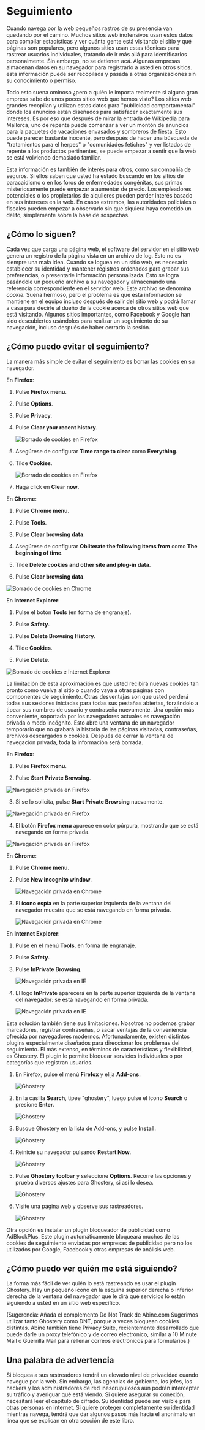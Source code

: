 Seguimiento
===========

Cuando navega por la web pequeños rastros de su presencia van quedando por el camino. Muchos sitios web inofensivos usan estos datos para compilar estadísticas y ver cuánta gente está visitando el sitio y qué páginas son populares, pero algunos sitios usan estas técnicas para rastrear usuarios individuales, tratando de ir más allá para identificarlos personalmente. Sin embargo, no se detienen acá. Algunas empresas almacenan datos en su navegador para registrarlo a usted en otros sitios. esta información puede ser recopilada y pasada a otras organizaciones sin su conocimiento o permiso.

Todo esto suena ominoso ¿pero a quién le importa realmente si alguna gran empresa sabe de unos pocos sitios web que hemos visto? Los sitios web grandes recopilan y utilizan estos datos para "publicidad comportamental" donde los anuncios están diseñados para satisfacer exactamente sus intereses. Es por eso que después de mirar la entrada de Wikipedia para Mallorca, uno de repente puede comenzar a ver un montón de anuncios para la paquetes de vacaciones envasados y sombreros de fiesta. Esto puede parecer bastante inocente, pero después de hacer una búsqueda de "tratamientos para el herpes" o "comunidades fetiches" y ver listados de repente a los productos pertinentes, se puede empezar a sentir que la web se está volviendo demasiado familiar.

Esta información es también de interés para otros, como su compañía de seguros. Si ellos saben que usted ha estado buscando en los sitios de paracaidismo o en los foros de enfermedades congénitas, sus primas misteriosamente puede empezar a aumentar de precio. Los empleadores potenciales o los propietarios de alquileres pueden perder interés basado en sus intereses en la web. En casos extremos, las autoridades policiales o fiscales pueden empezar a observarlo sin que siquiera haya cometido un delito, simplemente sobre la base de sospechas.

¿Cómo lo siguen?
----------------

Cada vez que carga una página web, el software del servidor en el sitio web genera un registro de la página vista en un archivo de log. Esto no es siempre una mala idea. Cuando se loguea en un sitio web, es necesario establecer su identidad y mantener registros ordenados para grabar sus preferencias, o presentarle información personalizada. Esto se logra pasándole un pequeño archivo a su navegador y almacenando una referencia correspondiente en el servidor web. Este archivo se denomina *cookie*. Suena hermoso, pero el problema es que esta información se mantiene en el equipo incluso después de salir del sitio web y podrá llamar a casa para decirle al dueño de la cookie acerca de otros sitios web que está visitando. Algunos sitios importantes, como Facebook y Google han sido descubiertos usándolos para realizar un seguimiento de su navegación, incluso después de haber cerrado la sesión.
 
¿Cómo puedo evitar el seguimiento?
---------------------------

La manera más simple de evitar el seguimiento es borrar las cookies en su navegador.

En **Firefox**:

 1. Pulse **Firefox menu**. 
 
 2. Pulse **Options**.
 
 3. Pulse **Privacy**.
 
 4. Pulse **Clear your recent history**.
 
    ![Borrado de cookies en Firefox](firefox_delete_cookies_01.png)
 
 5. Asegúrese de configurar **Time range to clear** como **Everything**.
 
 6. Tilde **Cookies**.
 
    ![Borrado de cookies en Firefox](firefox_delete_cookies_02.png)
 
 7. Haga click en **Clear now**.
 
En **Chrome**:
 
 1. Pulse **Chrome menu**.
 
 2. Pulse **Tools**.
 
 3. Pulse **Clear browsing data**.
 
 4. Asegúrese de configurar **Obliterate the following items from** como **The beginning of time**.
 
 5. Tilde **Delete cookies and other site and plug-in data**.
 
 6. Pulse **Clear browsing data**.
 
 ![Borrado de cookies en Chrome](chrome_delete_cookies_02.png)

En **Internet Explorer**: 

 1. Pulse el botón **Tools** (en forma de engranaje).

 2. Pulse **Safety**.

 3. Pulse **Delete Browsing History**.

 4. Tilde **Cookies**.

 5. Pulse **Delete**.
 
 ![Borrado de cookies e Internet Explorer](ie_delete_cookies_02.png)


La limitación de esta aproximación es que usted recibirá nuevas cookies tan pronto como vuelva al sitio o cuando vaya a otras páginas con componentes de seguimiento. Otras desventajas son que usted perderá todas sus sesiones iniciadas para todas sus pestañas abiertas, forzándolo a tipear sus nombres de usuario y contraseña nuevamente. Una opción más conveniente, soportada por los navegadores actuales es navegación privada o modo incógnito. Esto abre una ventana de un navegador temporario que no grabará la historia de las páginas visitadas, contraseñas, archivos descargados o cookies. Después de cerrar la ventana de navegación privada, toda la información será borrada.

En **Firefox**:

 1. Pulse **Firefox menu**.

 2. Pulse **Start Private Browsing**.
 
 ![Navegación privada en Firefox](firefox_private_browsing_01.png)

 3. Si se lo solicita, pulse **Start Private Browsing** nuevamente.
 
 ![Navegación privada en Firefox](firefox_private_browsing_02.png)

 4. El botón **Firefox menu** aparece en color púrpura, mostrando que se está navegando en forma privada.
 
 ![Navegación privada en Firefox](firefox_private_browsing_03.png)

En **Chrome**:

 1. Pulse **Chrome menu**.

 2. Pulse **New incognito window**.
 
    ![Navegación privada en Chrome](chrome_private_browsing_01.png)
 
 3. El **ícono espía** en la parte superior izquierda de la ventana del navegador muestra que se está navegando en forma privada.
 
    ![Navegación privada en Chrome](chrome_private_browsing_02.png)
 
En **Internet Explorer**: 

 1. Pulse en el menú **Tools**, en forma de engranaje.

 2. Pulse **Safety**.

 3. Pulse **InPrivate Browsing**.
 
    ![Navegación privada en IE](ie_private_browsing_01.png) 

 4. El logo **InPrivate** aparecerá en la parte superior izquierda de la ventana del navegador: se está navegando en forma privada.
 
    ![Navegación privada en IE](ie_private_browsing_02.png)


Esta solución también tiene sus limitaciones. Nosotros no podemos grabar marcadores, registrar contraseñas, o sacar ventajas de la conveniencia ofrecida por navegadores modernos. Afortunadamente, existen distintos plugins especialmente diseñados para direccionar los problemas del seguimiento. El más extenso, en términos de características y flexibilidad, es Ghostery. El plugin le permite bloquear servicios individuales o por categorías que registran usuarios.

 1. En Firefox, pulse el menú **Firefox** y elija **Add-ons**.
 
    ![Ghostery](ghostery01.png)
 
 2. En la casilla **Search**, tipee "ghostery", luego pulse el ícono **Search** o presione **Enter**.
 
    ![Ghostery](ghostery02.png)

 3. Busque Ghostery en la lista de Add-ons, y pulse **Install**.
 
    ![Ghostery](ghostery03.png)

 4. Reinicie su navegador pulsando **Restart Now**.
 
    ![Ghostery](ghostery04.png)

 5. Pulse **Ghostery toolbar** y seleccione **Options**. Recorre las opciones y prueba diversos ajustes para Ghostery, si así lo desea.
 
    ![Ghostery](ghostery05.png)

 6. Visite una página web y observe sus rastreadores.
 
    ![Ghostery](ghostery06.png)


Otra opción es instalar un plugin bloqueador de publicidad como AdBlockPlus. Este plugin automáticamente bloqueará muchos de las cookies de seguimiento enviadas por empresas de publicidad pero no los utilizados por Google, Facebook y otras empresas de análisis web.

¿Cómo puedo ver quién me está siguiendo?
----------------------------------------

La forma más fácil de ver quién lo está rastreando es usar el plugin Ghostery. Hay un pequeño ícono en la esquina superior derecha o inferior derecha de la ventana del navegador que le dirá qué servicios lo están siguiendo a usted en un sitio web específico.
 
(Sugerencia: Añada el complemento Do Not Track de Abine.com  Sugerimos utilizar tanto Ghostery como DNT, porque a veces bloquean cookies distintas. Abine también tiene Privacy Suite, recientemente desarrollado que puede darle un proxy telefónico y de correo electrónico, similar a 10 Minute Mail o Guerrilla Mail para rellenar correos electrónicos para formularios.)


Una palabra de advertencia
--------------------------

Si bloquea a sus rastreadores tendrá un elevado nivel de privacidad cuando navegue por la web. Sin embargo, las agencias de gobierno, los jefes, los hackers y los administradores de red inescrupulosos aún podrán interceptar su tráfico y averiguar qué está viendo. Si quiere asegurar su conexión, necesitará leer el capítulo de cifrado. Su identidad puede ser visible para otras personas en internet. Si quiere proteger completamente su identidad mientras navega, tendrá que dar algunos pasos más hacia el anonimato en línea que se explican en otra sección de este libro.




